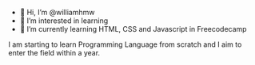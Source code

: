 - 👋 Hi, I’m @williamhmw
- 👀 I’m interested in learning
- 🌱 I’m currently learning HTML, CSS and Javascript in Freecodecamp

I am starting to learn Programming Language from scratch and I aim to enter the field within a year.
